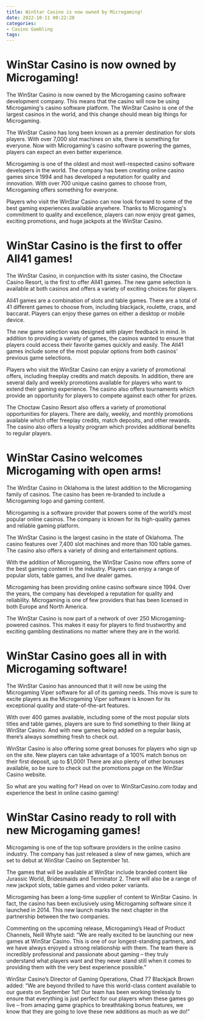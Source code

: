 ```yaml
---
title: WinStar Casino is now owned by Microgaming!
date: 2022-10-11 00:22:28
categories:
- Casino Gambling
tags:
---
```



#  WinStar Casino is now owned by Microgaming!

The WinStar Casino is now owned by the Microgaming casino software development company. This means that the casino will now be using Microgaming's casino software platform. The WinStar Casino is one of the largest casinos in the world, and this change should mean big things for Microgaming.

The WinStar Casino has long been known as a premier destination for slots players. With over 7,000 slot machines on site, there is something for everyone. Now with Microgaming's casino software powering the games, players can expect an even better experience.

Microgaming is one of the oldest and most well-respected casino software developers in the world. The company has been creating online casino games since 1994 and has developed a reputation for quality and innovation. With over 700 unique casino games to choose from, Microgaming offers something for everyone.

Players who visit the WinStar Casino can now look forward to some of the best gaming experiences available anywhere. Thanks to Microgaming's commitment to quality and excellence, players can now enjoy great games, exciting promotions, and huge jackpots at the WinStar Casino.

#  WinStar Casino is the first to offer All41 games!

The WinStar Casino, in conjunction with its sister casino, the Choctaw Casino Resort, is the first to offer All41 games. The new game selection is available at both casinos and offers a variety of exciting choices for players.

All41 games are a combination of slots and table games. There are a total of 41 different games to choose from, including blackjack, roulette, craps, and baccarat. Players can enjoy these games on either a desktop or mobile device.

The new game selection was designed with player feedback in mind. In addition to providing a variety of games, the casinos wanted to ensure that players could access their favorite games quickly and easily. The All41 games include some of the most popular options from both casinos’ previous game selections.

Players who visit the WinStar Casino can enjoy a variety of promotional offers, including freeplay credits and match deposits. In addition, there are several daily and weekly promotions available for players who want to extend their gaming experience. The casino also offers tournaments which provide an opportunity for players to compete against each other for prizes.

The Choctaw Casino Resort also offers a variety of promotional opportunities for players. There are daily, weekly, and monthly promotions available which offer freeplay credits, match deposits, and other rewards. The casino also offers a loyalty program which provides additional benefits to regular players.

#  WinStar Casino welcomes Microgaming with open arms!

The WinStar Casino in Oklahoma is the latest addition to the Microgaming family of casinos. The casino has been re-branded to include a Microgaming logo and gaming content.

Microgaming is a software provider that powers some of the world’s most popular online casinos. The company is known for its high-quality games and reliable gaming platform.

The WinStar Casino is the largest casino in the state of Oklahoma. The casino features over 7,400 slot machines and more than 100 table games. The casino also offers a variety of dining and entertainment options.

With the addition of Microgaming, the WinStar Casino now offers some of the best gaming content in the industry. Players can enjoy a range of popular slots, table games, and live dealer games.

Microgaming has been providing online casino software since 1994. Over the years, the company has developed a reputation for quality and reliability. Microgaming is one of few providers that has been licensed in both Europe and North America.

The WinStar Casino is now part of a network of over 250 Microgaming-powered casinos. This makes it easy for players to find trustworthy and exciting gambling destinations no matter where they are in the world.

#  WinStar Casino goes all in with Microgaming software!

The WinStar Casino has announced that it will now be using the Microgaming Viper software for all of its gaming needs. This move is sure to excite players as the Microgaming Viper software is known for its exceptional quality and state-of-the-art features.

With over 400 games available, including some of the most popular slots titles and table games, players are sure to find something to their liking at WinStar Casino. And with new games being added on a regular basis, there’s always something fresh to check out.

WinStar Casino is also offering some great bonuses for players who sign up on the site. New players can take advantage of a 100% match bonus on their first deposit, up to $1,000! There are also plenty of other bonuses available, so be sure to check out the promotions page on the WinStar Casino website.

So what are you waiting for? Head on over to WinStarCasino.com today and experience the best in online casino gaming!

#  WinStar Casino ready to roll with new Microgaming games!

Microgaming is one of the top software providers in the online casino industry. The company has just released a slew of new games, which are set to debut at WinStar Casino on September 1st.

The games that will be available at WinStar include branded content like Jurassic World, Bridesmaids and Terminator 2. There will also be a range of new jackpot slots, table games and video poker variants.

Microgaming has been a long-time supplier of content to WinStar Casino. In fact, the casino has been exclusively using Microgaming software since it launched in 2014. This new launch marks the next chapter in the partnership between the two companies.

Commenting on the upcoming release, Microgaming’s Head of Product Channels, Neill Whyte said: “We are really excited to be launching our new games at WinStar Casino. This is one of our longest-standing partners, and we have always enjoyed a strong relationship with them. The team there is incredibly professional and passionate about gaming – they truly understand what players want and they never stand still when it comes to providing them with the very best experience possible.”

WinStar Casino’s Director of Gaming Operations, Chad 77 Blackjack Brown added: “We are beyond thrilled to have this world-class content available to our guests on September 1st! Our team has been working tirelessly to ensure that everything is just perfect for our players when these games go live – from amazing game graphics to breathtaking bonus features, we know that they are going to love these new additions as much as we do!”